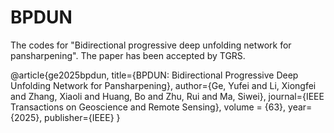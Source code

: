 # BPDUN
 The codes for "Bidirectional progressive deep unfolding network for pansharpening".
The paper has been accepted by TGRS.

@article{ge2025bpdun,
  title={BPDUN: Bidirectional Progressive Deep Unfolding Network for Pansharpening},
  author={Ge, Yufei and Li, Xiongfei and Zhang, Xiaoli and Huang, Bo and Zhu, Rui and Ma, Siwei},
  journal={IEEE Transactions on Geoscience and Remote Sensing},
  volume = {63},
  year={2025},
  publisher={IEEE}
}
